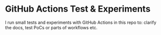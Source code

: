 # GitHub Actions Test & Experiments
I run small tests and experiments with GitHub Actions in this repo to: clarify the docs, test PoCs or parts of workflows etc.
